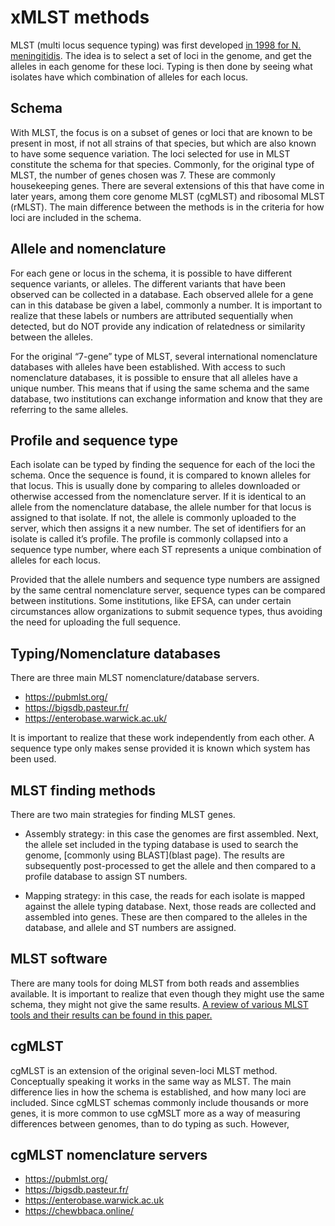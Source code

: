 # xMLST methods
MLST (multi locus sequence typing) was first developed
[in 1998 for N. meningitidis](https://www.ncbi.nlm.nih.gov/pmc/articles/PMC19708/).
The idea is to select a set of loci in the genome, and get the alleles in each
genome for these loci. Typing is then done by seeing what isolates have which
combination of alleles for each locus.

## Schema
With MLST, the focus is on a subset of genes or loci that are known to be
present in most, if not all strains of that species, but which are also known
to have some sequence variation. The loci selected for use in MLST constitute
the schema for that species. Commonly, for the original type of MLST, the number
of genes chosen was 7. These are commonly housekeeping genes. There are several
extensions of this that have come in later years, among them core genome MLST
(cgMLST) and ribosomal MLST (rMLST). The main difference between the methods is
in the criteria for how loci are included in the schema.

## Allele and nomenclature
For each gene or locus in the schema, it is possible to have different sequence
variants, or alleles. The different variants that have been observed can be
collected in a database. Each observed allele for a gene can in this database
be given a label, commonly a number. It is important to realize that these
labels or numbers are attributed sequentially when detected, but do NOT provide
any indication of relatedness or similarity between the alleles.

For the original “7-gene” type of MLST, several international nomenclature
databases with alleles have been established. With access to such nomenclature
databases, it is possible to ensure that all alleles have a unique number. This
means that if using the same schema and the same database, two institutions can
exchange information and know that they are referring to the same alleles.

## Profile and sequence type
Each isolate can be typed by finding the sequence for each of the loci the
schema. Once the sequence is found, it is compared to known alleles for that
locus. This is usually done by comparing to alleles downloaded or otherwise
accessed from the nomenclature server. If it is identical to an allele from
the nomenclature database, the allele number for that locus is assigned to that
isolate. If not, the allele is commonly uploaded to the server, which then
assigns it a new number. The set of identifiers for an isolate is called it’s
profile. The profile is commonly collapsed into a sequence type number, where
each ST represents a unique combination of alleles for each locus.

Provided that the allele numbers and sequence type numbers are assigned by the
same central nomenclature server, sequence types can be compared between
institutions. Some institutions, like EFSA, can under certain circumstances
allow organizations to submit sequence types, thus avoiding the need for
uploading the full sequence.  

## Typing/Nomenclature databases

There are three main MLST nomenclature/database servers.  
* https://pubmlst.org/
* https://bigsdb.pasteur.fr/
* https://enterobase.warwick.ac.uk/


It is important to realize that these work independently from each other. A
sequence type only makes sense provided it is known which system has been used.

## MLST finding methods

There are two main strategies for finding MLST genes.

* Assembly strategy: in this case the genomes are first assembled. Next, the
allele set included in the typing database is used to search the genome,
[commonly using BLAST](blast page). The results are subsequently post-processed
to get the allele and then compared to a profile database to assign ST numbers.

* Mapping strategy: in this case, the reads for each isolate is mapped against
the allele typing database. Next, those reads are collected and assembled into
genes. These are then compared to the alleles in the database, and allele and
ST numbers are assigned.

## MLST software
There are many tools for doing MLST from both reads and assemblies available. It is important to realize that even though they might use the same schema, they might not give the same results. [A review of various MLST tools and their results can be found in this paper.](https://www.microbiologyresearch.org/content/journal/mgen/10.1099/mgen.0.000124)


## cgMLST

cgMLST is an extension of the original seven-loci MLST method. Conceptually speaking it works in the same way as MLST. The main difference lies in how the
schema is established, and how many loci are included. Since cgMLST schemas
commonly include thousands or more genes, it is more common to use cgMSLT
more as a way of measuring differences between genomes, than to do typing as
such. However,  


## cgMLST nomenclature servers

* https://pubmlst.org/
* https://bigsdb.pasteur.fr/
* https://enterobase.warwick.ac.uk
* https://chewbbaca.online/
